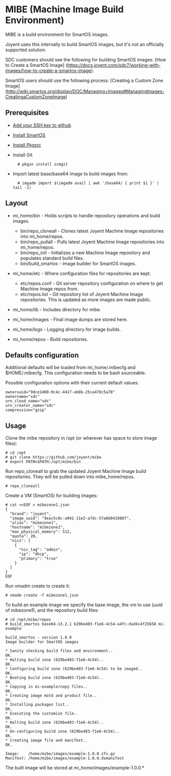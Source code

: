 MIBE (Machine Image Build Environment)
===

MIBE is a build environment for SmartOS images.

Joyent uses this internally to build SmartOS images, but it's not an officially supported solution.

SDC customers should see the following for building SmartOS images: [How to Create a SmartOS Image]  (https://docs.joyent.com/sdc7/working-with-images/how-to-create-a-smartos-image).

SmartOS users should use the following process: [Creating a Custom Zone Image]  (http://wiki.smartos.org/display/DOC/Managing+Images#ManagingImages-CreatingaCustomZoneImage)



## Prerequisites
* [Add your SSH key to github](https://help.github.com/articles/generating-ssh-keys)
* [Install SmartOS](http://wiki.smartos.org/display/DOC/Download+SmartOS)
* [Install Pkgsrc](http://wiki.smartos.org/display/DOC/Installing+pkgin)
* Install Git

        # pkgin install scmgit

* Import latest base/base64 image to build images from:

        # imgadm import $(imgadm avail | awk '/base64/ { print $1 }' | tail -1)

## Layout

* mi_home/bin - Holds scripts to handle repository operations and build images.

    * bin/repo_cloneall - Clones latest Joyent Machine Image repositories into mi_home/repos.
    * bin/repo_pullall - Pulls latest Joyent Machine Image repositories into mi_home/repos.
    * bin/repo_init - Initializes a new Machine Image repository and populates standard build files.
    * bin/build_smartos - Image builder for SmartOS images.

* mi_home/etc - Where configuration files for repositories are kept.

    * etc/repos.conf - Git server repository configuration on where to get Machine Image repos from.
    * etc/repos.list - Git repository list of Joyent Machine Image repositories. This is updated as more images are made public.

* mi_home/lib - Includes directory for mibe.
* mi_home/images - Final image dumps are stored here.
* mi_home/logs - Logging directory for image builds.
* mi_home/repos - Build repositories.

## Defaults configuration

Additional defaults will be loaded from mi_home/.mibecfg and $HOME/.mibecfg.
This configuration needs to be bash sourceable.

Possible configuration options with their current default values:
```
owneruuid="9dce1460-0c4c-4417-ab8b-25ca478c5a78"
ownername="sdc"
urn_cloud_name="sdc"
urn_creator_name="sdc"
compression="gzip"
```

## Usage

Clone the mibe repository in /opt (or wherever has space to store image files):

    # cd /opt
    # git clone https://github.com/joyent/mibe
    # export PATH=$PATH:/opt/mibe/bin

Run repo_cloneall to grab the updated Joyent Machine Image build repositories.  They will be pulled down into mibe_home/repos.

    # repo_cloneall

Create a VM (SmartOS) for building images:

    # cat <<EOF > mibezone1.json
    {
      "brand": "joyent",
      "image_uuid": "9eac5c0c-a941-11e2-a7dc-57a6b041988f",
      "alias": "mibezone1",
      "hostname": "mibezone1",
      "max_physical_memory": 512,
      "quota": 20,
      "nics": [
        {
          "nic_tag": "admin",
          "ip": "dhcp",
          "primary": "true"
        }
      ]
    }
    EOF

Run vmadm create to create it:

    # vmadm create -f mibezone1.json

To build an example image we specify the base image, the vm to use (uuid of mibezone1), and the repository build files:

    # cd /opt/mibe/repos
    # build_smartos base64-13.2.1 629be403-f1e6-4c54-a4fc-dad4c4f25658 mi-example

    build_smartos - version 1.0.0
    Image builder for SmartOS images

    * Sanity checking build files and environment..                       OK.
    * Halting build zone (629be403-f1e6-4c54)..                           OK.
    * Configuring build zone (629be403-f1e6-4c54) to be imaged..          OK.
    * Booting build zone (629be403-f1e6-4c54)..                           OK.
    * Copying in mi-example/copy files..                                  OK.
    * Creating image motd and product file..                              OK.
    * Installing packages list..                                          OK.
    * Executing the customize file..                                      OK.
    * Halting build zone (629be403-f1e6-4c54)..                           OK.
    * Un-configuring build zone (629be403-f1e6-4c54)..                    OK.
    * Creating image file and manifest..                                  OK.

    Image:    /home/mibe/images/example-1.0.0.zfs.gz
    Manifest: /home/mibe/images/example-1.0.0.dsmanifest

The built image will be stored at mi_home/images/example-1.0.0.*
